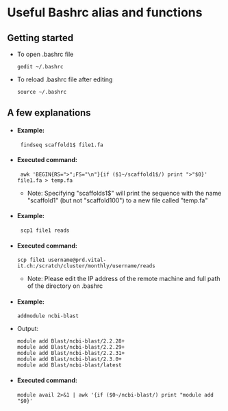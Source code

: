 # Useful Bashrc alias and functions

## Getting started

* To open .bashrc file
    ```
    gedit ~/.bashrc
    ```
* To reload .bashrc file after editing
    ```
    source ~/.bashrc
    ```
## A few explanations

* #### Example:
   ```
    findseq scaffold1$ file1.fa
    ```
* #### Executed command:
   ```
    awk 'BEGIN{RS=">";FS="\n"}{if ($1~/scaffold1$/) print ">"$0}' file1.fa > temp.fa
    ```
  * Note: Specifying "scaffolds1$" will print the sequence with the name "scaffold1" (but not "scaffold100") to a new file called "temp.fa"


* #### Example:
   ```
    scp1 file1 reads
    ```
* #### Executed command:
   ```
   scp file1 username@prd.vital-it.ch:/scratch/cluster/monthly/username/reads
    ```
    * Note: Please edit the IP address of the remote machine and full path of the directory on .bashrc 

* #### Example:
     ```
     addmodule ncbi-blast
     ```
* Output:
     ```
     module add Blast/ncbi-blast/2.2.28+
     module add Blast/ncbi-blast/2.2.29+
     module add Blast/ncbi-blast/2.2.31+
     module add Blast/ncbi-blast/2.3.0+
     module add Blast/ncbi-blast/latest
     ```
* #### Executed command:
     ```
     module avail 2>&1 | awk '{if ($0~/ncbi-blast/) print "module add "$0}'
     ```
